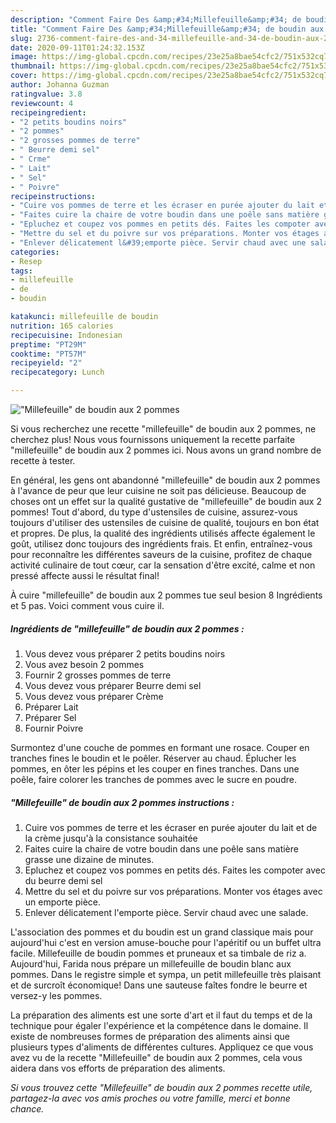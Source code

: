 ```yaml
---
description: "Comment Faire Des &amp;#34;Millefeuille&amp;#34; de boudin aux 2 pommes"
title: "Comment Faire Des &amp;#34;Millefeuille&amp;#34; de boudin aux 2 pommes"
slug: 2736-comment-faire-des-and-34-millefeuille-and-34-de-boudin-aux-2-pommes
date: 2020-09-11T01:24:32.153Z
image: https://img-global.cpcdn.com/recipes/23e25a8bae54cfc2/751x532cq70/millefeuille-de-boudin-aux-2-pommes-photo-principale-de-la-recette.jpg
thumbnail: https://img-global.cpcdn.com/recipes/23e25a8bae54cfc2/751x532cq70/millefeuille-de-boudin-aux-2-pommes-photo-principale-de-la-recette.jpg
cover: https://img-global.cpcdn.com/recipes/23e25a8bae54cfc2/751x532cq70/millefeuille-de-boudin-aux-2-pommes-photo-principale-de-la-recette.jpg
author: Johanna Guzman
ratingvalue: 3.8
reviewcount: 4
recipeingredient:
- "2 petits boudins noirs"
- "2 pommes"
- "2 grosses pommes de terre"
- " Beurre demi sel"
- " Crme"
- " Lait"
- " Sel"
- " Poivre"
recipeinstructions:
- "Cuire vos pommes de terre et les écraser en purée ajouter du lait et de la crème jusqu&#39;à la consistance souhaitée"
- "Faites cuire la chaire de votre boudin dans une poêle sans matière grasse une dizaine de minutes."
- "Epluchez et coupez vos pommes en petits dés. Faites les compoter avec du beurre demi sel"
- "Mettre du sel et du poivre sur vos préparations. Monter vos étages avec un emporte pièce."
- "Enlever délicatement l&#39;emporte pièce. Servir chaud avec une salade."
categories:
- Resep
tags:
- millefeuille
- de
- boudin

katakunci: millefeuille de boudin 
nutrition: 165 calories
recipecuisine: Indonesian
preptime: "PT29M"
cooktime: "PT57M"
recipeyield: "2"
recipecategory: Lunch

---
```



![&#34;Millefeuille&#34; de boudin aux 2 pommes](https://img-global.cpcdn.com/recipes/23e25a8bae54cfc2/751x532cq70/millefeuille-de-boudin-aux-2-pommes-photo-principale-de-la-recette.jpg)

Si vous recherchez une recette &#34;millefeuille&#34; de boudin aux 2 pommes, ne cherchez plus! Nous vous fournissons uniquement la recette parfaite &#34;millefeuille&#34; de boudin aux 2 pommes ici. Nous avons un grand nombre de recette à tester.

En général, les gens ont abandonné &#34;millefeuille&#34; de boudin aux 2 pommes à l'avance de peur que leur cuisine ne soit pas délicieuse. Beaucoup de choses ont un effet sur la qualité gustative de &#34;millefeuille&#34; de boudin aux 2 pommes! Tout d'abord, du type d'ustensiles de cuisine, assurez-vous toujours d'utiliser des ustensiles de cuisine de qualité, toujours en bon état et propres. De plus, la qualité des ingrédients utilisés affecte également le goût, utilisez donc toujours des ingrédients frais. Et enfin, entraînez-vous pour reconnaître les différentes saveurs de la cuisine, profitez de chaque activité culinaire de tout cœur, car la sensation d'être excité, calme et non pressé affecte aussi le résultat final!

<!--inarticleads1-->

À cuire &#34;millefeuille&#34; de boudin aux 2 pommes tue seul besion 8 Ingrédients et 5 pas. Voici comment vous cuire il.

##### Ingrédients de &#34;millefeuille&#34; de boudin aux 2 pommes :

1. Vous devez vous préparer 2 petits boudins noirs
1. Vous avez besoin 2 pommes
1. Fournir 2 grosses pommes de terre
1. Vous devez vous préparer  Beurre demi sel
1. Vous devez vous préparer  Crème
1. Préparer  Lait
1. Préparer  Sel
1. Fournir  Poivre


Surmontez d&#39;une couche de pommes en formant une rosace. Couper en tranches fines le boudin et le poêler. Réserver au chaud. Éplucher les pommes, en ôter les pépins et les couper en fines tranches. Dans une poêle, faire colorer les tranches de pommes avec le sucre en poudre. 

<!--inarticleads2-->

##### &#34;Millefeuille&#34; de boudin aux 2 pommes instructions :

1. Cuire vos pommes de terre et les écraser en purée ajouter du lait et de la crème jusqu&#39;à la consistance souhaitée
1. Faites cuire la chaire de votre boudin dans une poêle sans matière grasse une dizaine de minutes.
1. Epluchez et coupez vos pommes en petits dés. Faites les compoter avec du beurre demi sel
1. Mettre du sel et du poivre sur vos préparations. Monter vos étages avec un emporte pièce.
1. Enlever délicatement l&#39;emporte pièce. Servir chaud avec une salade.


L&#39;association des pommes et du boudin est un grand classique mais pour aujourd&#39;hui c&#39;est en version amuse-bouche pour l&#39;apéritif ou un buffet ultra facile. Millefeuille de boudin pommes et pruneaux et sa timbale de riz a. Aujourd&#39;hui, Farida nous prépare un millefeuille de boudin blanc aux pommes. Dans le registre simple et sympa, un petit millefeuille très plaisant et de surcroît économique! Dans une sauteuse faîtes fondre le beurre et versez-y les pommes. 

<!--inarticleads1-->

<p>
La préparation des aliments est une sorte d'art et il faut du temps et de la technique pour égaler l'expérience et la compétence dans le domaine. Il existe de nombreuses formes de préparation des aliments ainsi que plusieurs types d'aliments de différentes cultures. Appliquez ce que vous avez vu de la recette &#34;Millefeuille&#34; de boudin aux 2 pommes, cela vous aidera dans vos efforts de préparation des aliments.
</p>

<p>
<i>Si vous trouvez cette &#34;Millefeuille&#34; de boudin aux 2 pommes recette utile, partagez-la avec vos amis proches ou votre famille, merci et bonne chance.</i>
</p>
